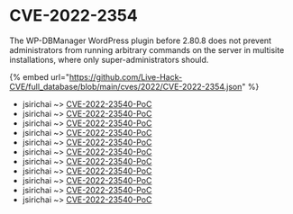 # CVE-2022-2354

The WP-DBManager WordPress plugin before 2.80.8 does not prevent administrators from running arbitrary commands on the server in multisite installations, where only super-administrators should.

{% embed url="https://github.com/Live-Hack-CVE/full_database/blob/main/cves/2022/CVE-2022-2354.json" %}


* jsirichai ~> [CVE-2022-23540-PoC](https://www.alice-snow.ru/2022/database/cve-2022-2354/cve-2022-23540-poc-jsirichai)
* jsirichai ~> [CVE-2022-23540-PoC](https://www.alice-snow.ru/2022/database/cve-2022-2354/cve-2022-23540-poc-jsirichai)
* jsirichai ~> [CVE-2022-23540-PoC](https://www.alice-snow.ru/2022/database/cve-2022-2354/cve-2022-23540-poc-jsirichai)
* jsirichai ~> [CVE-2022-23540-PoC](https://www.alice-snow.ru/2022/database/cve-2022-2354/cve-2022-23540-poc-jsirichai)
* jsirichai ~> [CVE-2022-23540-PoC](https://www.alice-snow.ru/2022/database/cve-2022-2354/cve-2022-23540-poc-jsirichai)
* jsirichai ~> [CVE-2022-23540-PoC](https://www.alice-snow.ru/2022/database/cve-2022-2354/cve-2022-23540-poc-jsirichai)
* jsirichai ~> [CVE-2022-23540-PoC](https://www.alice-snow.ru/2022/database/cve-2022-2354/cve-2022-23540-poc-jsirichai)
* jsirichai ~> [CVE-2022-23540-PoC](https://www.alice-snow.ru/2022/database/cve-2022-2354/cve-2022-23540-poc-jsirichai)
* jsirichai ~> [CVE-2022-23540-PoC](https://www.alice-snow.ru/2022/database/cve-2022-2354/cve-2022-23540-poc-jsirichai)
* jsirichai ~> [CVE-2022-23540-PoC](https://www.alice-snow.ru/2022/database/cve-2022-2354/cve-2022-23540-poc-jsirichai)
* jsirichai ~> [CVE-2022-23540-PoC](https://www.alice-snow.ru/2022/database/cve-2022-2354/cve-2022-23540-poc-jsirichai)